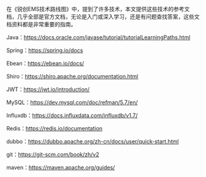 在《锐创EMS技术路线图》中，提到了许多技术，本文提供这些技术的参考文档，几乎全部是官方文档，无论是入门或深入学习，还是有问题查找答案，这些文档资料都是非常重要的指南。



Java：https://docs.oracle.com/javase/tutorial/tutorialLearningPaths.html

Spring：https://spring.io/docs

Ebean：https://ebean.io/docs/

Shiro：https://shiro.apache.org/documentation.html

JWT：https://jwt.io/introduction/

MySQL：https://dev.mysql.com/doc/refman/5.7/en/

Influxdb：https://docs.influxdata.com/influxdb/v1.7/

Redis：https://redis.io/documentation

dubbo：https://dubbo.apache.org/zh-cn/docs/user/quick-start.html

git：https://git-scm.com/book/zh/v2

maven：https://maven.apache.org/guides/